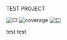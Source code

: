 TEST PROJECT

![CI](https://github.com/ennaelle/test4/actions/workflows/ci.yml/badge.svg)
![coverage](https://codecov.io/gh/ennaelle/test4/branch/main/graph/badge.svg)
[![CI](https://github.com/ennaelle/test4/actions/workflows/ci.yml/badge.svg?event=label)](https://github.com/ennaelle/test4/actions/workflows/ci.yml)

test
test
